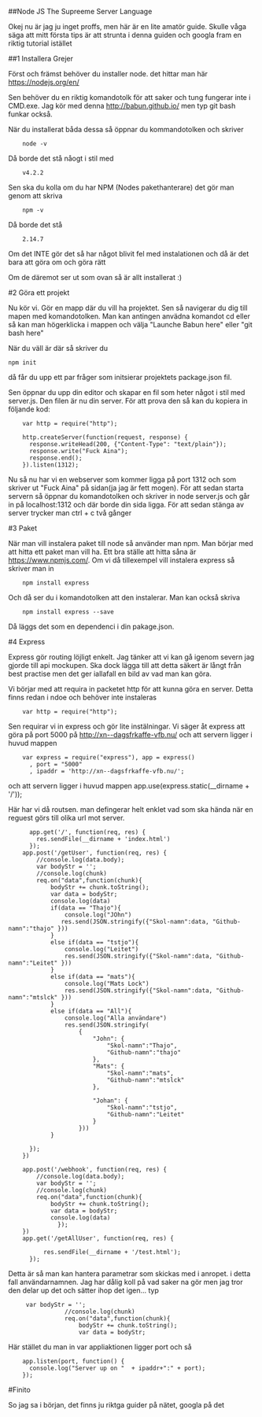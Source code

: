 ##Node JS The Supreeme Server Language

Okej nu är jag ju inget proffs, men här är en lite amatör guide. Skulle våga säga att mitt första tips är att strunta i denna guiden och googla fram en riktig tutorial istället

##1 Installera Grejer

Först och främst behöver du installer node. det hittar man här https://nodejs.org/en/

Sen behöver du en riktig komandotolk för att saker och tung fungerar inte i CMD.exe. Jag kör med denna http://babun.github.io/ men typ git bash funkar också.

När du installerat båda dessa så öppnar du kommandotolken och skriver 
        
        node -v

Då borde det stå nåogt i stil med
        
        v4.2.2

Sen ska du kolla om du har NPM (Nodes pakethanterare) det gör man genom att skriva

        npm -v

Då borde det stå
        
        2.14.7


Om det INTE gör det så har något blivit fel med instalationen och då är det bara att göra om och göra rätt

Om de däremot ser ut som ovan så är allt installerat :) 

#2 Göra ett projekt

Nu kör vi. Gör en mapp där du vill ha projektet. Sen så navigerar du dig till mapen med komandotolken. Man kan antingen anvädna komandot cd eller så kan man högerklicka i mappen och välja "Launche Babun here" eller "git bash here"

När du väll är där så skriver du 

    npm init
    
då får du upp ett par fråger som initsierar projektets package.json fil. 

Sen öppnar du upp din editor och skapar en fil som heter något i stil med server.js. Den filen är nu din server. För att prova den så kan du kopiera in följande kod:

        var http = require("http");

        http.createServer(function(request, response) {
          response.writeHead(200, {"Content-Type": "text/plain"});
          response.write("Fuck Aina");
          response.end();
        }).listen(1312);
        
 Nu så nu har vi en webserver som kommer ligga på port 1312 och som skriver ut "Fuck Aina" på sidan(ja jag är fett mogen). För att sedan starta servern så öppnar du komandotolken och skriver in node server.js och går in på localhost:1312 och där borde din sida ligga. För att sedan stänga av server trycker man ctrl + c två gånger
 
 #3 Paket
 
 När man vill instalera paket till node så använder man npm. Man börjar med att hitta ett paket man vill ha. Ett bra ställe att hitta såna är https://www.npmjs.com/.
 Om vi då tillexempel vill instalera express så skriver man in
 
        npm install express

Och då ser du i komandotolken att den instalerar. Man kan också skriva 

        npm install express --save
 
Då läggs det som en dependenci i din pakage.json.

#4 Express

Express gör routing löjligt enkelt. Jag tänker att vi kan gå igenom severn jag gjorde till api mockupen. Ska dock lägga till att detta säkert är långt från best practise men det ger iallafall en bild av vad man kan göra. 




Vi börjar med att requira in packetet http för att kunna göra en server. Detta finns redan i ndoe och behöver inte instaleras

        var http = require("http");

Sen requirar vi in express och gör lite instälningar. Vi säger åt express att göra på port 5000 på http://xn--dagsfrkaffe-vfb.nu/ och att servern ligger i huvud mappen 

        var express = require("express"), app = express()
          , port = "5000"
          , ipaddr = 'http://xn--dagsfrkaffe-vfb.nu/';
          
och att servern ligger i huvud mappen 
        app.use(express.static(__dirname + '/'));


Här har vi då routsen. man defingerar helt enklet vad som ska hända när en reguest görs till olika url mot server.

          app.get('/', function(req, res) {
            res.sendFile(__dirname + 'index.html')
          });
        app.post('/getUser', function(req, res) {
            //console.log(data.body);
            var bodyStr = '';
            //console.log(chunk)
            req.on("data",function(chunk){
                bodyStr += chunk.toString();
                var data = bodyStr;
                console.log(data)
                if(data == "Thajo"){
                    console.log("JOhn")
                   res.send(JSON.stringify({"Skol-namn":data, "Github-namn":"thajo" }))
                }
                else if(data == "tstjo"){
                    console.log("Leitet")
                    res.send(JSON.stringify({"Skol-namn":data, "Github-namn":"Leitet" }))
                }
                else if(data == "mats"){
                    console.log("Mats Lock")
                    res.send(JSON.stringify({"Skol-namn":data, "Github-namn":"mtslck" }))
                }
                else if(data == "All"){
                    console.log("Alla användare")
                    res.send(JSON.stringify(
                        {
                            "John": {
                                "Skol-namn":"Thajo", 
                                "Github-namn":"thajo"
                            },
                            "Mats": { 
                                "Skol-namn":"mats", 
                                "Github-namn":"mtslck"
                            },

                            "Johan": {
                                "Skol-namn":"tstjo", 
                                "Github-namn":"Leitet"
                            }
                        }))
                }

          });
        })

        app.post('/webhook', function(req, res) {
            //console.log(data.body);
            var bodyStr = '';
            //console.log(chunk)
            req.on("data",function(chunk){
                bodyStr += chunk.toString();
                var data = bodyStr;
                console.log(data)
                  });
        })
        app.get('/getAllUser', function(req, res) {

              res.sendFile(__dirname + '/test.html');
          });


Detta är så man kan hantera parametrar som skickas med i anropet. i detta fall användarnamnen. Jag har dålig koll på vad saker na gör men jag tror den delar up det och sätter ihop det igen... typ

         var bodyStr = '';
                    //console.log(chunk)
                    req.on("data",function(chunk){
                        bodyStr += chunk.toString();
                        var data = bodyStr;

Här stället du man in var appliaktionen ligger port och så 

        app.listen(port, function() {
          console.log("Server up on "  + ipaddr+":" + port);
        });
        
        
#Finito

So jag sa i början, det finns ju riktga guider på nätet, googla på det